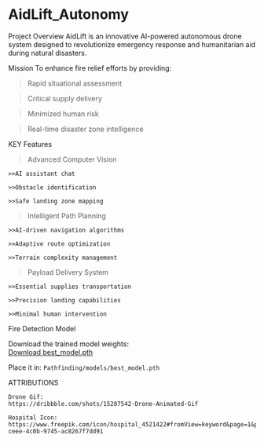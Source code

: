 # AidLift_Autonomy

Project Overview
AidLift is an innovative AI-powered autonomous drone system designed to revolutionize emergency response and humanitarian aid during natural disasters.

Mission
To enhance fire relief efforts by providing:


  > Rapid situational assessment

  > Critical supply delivery

  > Minimized human risk

  > Real-time disaster zone intelligence


KEY Features

> Advanced Computer Vision

    >>AI assistant chat

    >>Obstacle identification

    >>Safe landing zone mapping

> Intelligent Path Planning



    >>AI-driven navigation algorithms

    >>Adaptive route optimization

    >>Terrain complexity management

> Payload Delivery System


    >>Essential supplies transportation

    >>Precision landing capabilities

    >>Minimal human intervention

Fire Detection Model

Download the trained model weights:  
[Download best_model.pth](https://drive.google.com/file/d/1XrvOBVW-39XWLYGsJGZpTZ67SgAxSddw/view?usp=sharing)

Place it in: `Pathfinding/models/best_model.pth`

ATTRIBUTIONS

    Drone Gif:
    https://dribbble.com/shots/15287542-Drone-Animated-Gif

    Hospital Icon:
    https://www.freepik.com/icon/hospital_4521422#fromView=keyword&page=1&position=27&uuid=3c30d28c-ceee-4c0b-9745-ac8267f7dd91
